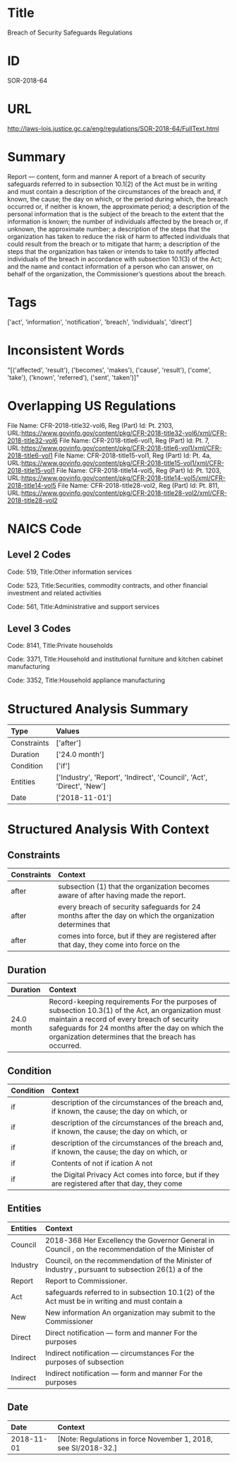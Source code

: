 # Title
Breach of Security Safeguards Regulations


# ID
SOR-2018-64

# URL
http://laws-lois.justice.gc.ca/eng/regulations/SOR-2018-64/FullText.html


# Summary
Report — content, form and manner A report of a breach of security safeguards referred to in subsection 10.1(2) of the Act must be in writing and must contain a description of the circumstances of the breach and, if known, the cause; the day on which, or the period during which, the breach occurred or, if neither is known, the approximate period; a description of the personal information that is the subject of the breach to the extent that the information is known; the number of individuals affected by the breach or, if unknown, the approximate number; a description of the steps that the organization has taken to reduce the risk of harm to affected individuals that could result from the breach or to mitigate that harm; a description of the steps that the organization has taken or intends to take to notify affected individuals of the breach in accordance with subsection 10.1(3) of the Act; and the name and contact information of a person who can answer, on behalf of the organization, the Commissioner’s questions about the breach.


# Tags
['act', 'information', 'notification', 'breach', 'individuals', 'direct']


# Inconsistent Words
"[('affected', 'result'), ('becomes', 'makes'), ('cause', 'result'), ('come', 'take'), ('known', 'referred'), ('sent', 'taken')]"


# Overlapping US Regulations
File Name: CFR-2018-title32-vol6, Reg (Part) Id: Pt. 2103, URL:https://www.govinfo.gov/content/pkg/CFR-2018-title32-vol6/xml/CFR-2018-title32-vol6
File Name: CFR-2018-title6-vol1, Reg (Part) Id: Pt. 7, URL:https://www.govinfo.gov/content/pkg/CFR-2018-title6-vol1/xml/CFR-2018-title6-vol1
File Name: CFR-2018-title15-vol1, Reg (Part) Id: Pt. 4a, URL:https://www.govinfo.gov/content/pkg/CFR-2018-title15-vol1/xml/CFR-2018-title15-vol1
File Name: CFR-2018-title14-vol5, Reg (Part) Id: Pt. 1203, URL:https://www.govinfo.gov/content/pkg/CFR-2018-title14-vol5/xml/CFR-2018-title14-vol5
File Name: CFR-2018-title28-vol2, Reg (Part) Id: Pt. 811, URL:https://www.govinfo.gov/content/pkg/CFR-2018-title28-vol2/xml/CFR-2018-title28-vol2



# NAICS Code
## Level 2 Codes
Code: 519, Title:Other information services

Code: 523, Title:Securities, commodity contracts, and other financial investment and related activities

Code: 561, Title:Administrative and support services




## Level 3 Codes
Code: 8141, Title:Private households

Code: 3371, Title:Household and institutional furniture and kitchen cabinet manufacturing

Code: 3352, Title:Household appliance manufacturing







# Structured Analysis Summary
| Type        | Values                                                                |
|:------------|:----------------------------------------------------------------------|
| Constraints | ['after']                                                             |
| Duration    | ['24.0 month']                                                        |
| Condition   | ['if']                                                                |
| Entities    | ['Industry', 'Report', 'Indirect', 'Council', 'Act', 'Direct', 'New'] |
| Date        | ['2018-11-01']                                                        |


# Structured Analysis With Context
 


## Constraints
| Constraints   | Context                                                                                                   |
|:--------------|:----------------------------------------------------------------------------------------------------------|
| after         | subsection (1) that the organization becomes aware of after  having made the report.                      |
| after         | every breach of security safeguards for 24 months after the day on which the organization determines that |
| after         | comes into force, but if they are registered after that day, they come into force on the                  |


## Duration
| Duration   | Context                                                                                                                                                                                                                                                     |
|:-----------|:------------------------------------------------------------------------------------------------------------------------------------------------------------------------------------------------------------------------------------------------------------|
| 24.0 month | Record-keeping requirements For the purposes of subsection 10.3(1) of the Act, an organization must maintain a record of every breach of security safeguards for 24 months after the day on which the organization determines that the breach has occurred. |


## Condition
| Condition   | Context                                                                                        |
|:------------|:-----------------------------------------------------------------------------------------------|
| if          | description of the circumstances of the breach and, if known, the cause; the day on which, or  |
| if          | description of the circumstances of the breach and, if known, the cause; the day on which, or  |
| if          | description of the circumstances of the breach and, if known, the cause; the day on which, or  |
| if          | Contents of not if ication A not                                                               |
| if          | the Digital Privacy Act comes into force, but if they are registered after that day, they come |


## Entities
| Entities   | Context                                                                                             |
|:-----------|:----------------------------------------------------------------------------------------------------|
| Council    | 2018-368 Her Excellency the Governor General in  Council , on the recommendation of the Minister of |
| Industry   | Council, on the recommendation of the Minister of Industry , pursuant to subsection 26(1) a of the  |
| Report     | Report  to Commissioner.                                                                            |
| Act        | safeguards referred to in subsection 10.1(2) of the Act must be in writing and must contain a       |
| New        | New information An organization may submit to the Commissioner                                      |
| Direct     | Direct notification — form and manner For the purposes                                              |
| Indirect   | Indirect notification — circumstances For the purposes of subsection                                |
| Indirect   | Indirect notification — form and manner For the purposes                                            |


## Date
| Date       | Context                                                          |
|:-----------|:-----------------------------------------------------------------|
| 2018-11-01 | [Note: Regulations in force November 1, 2018,  see  SI/2018-32.] |


